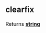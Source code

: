 <!-- Generated by documentation.js. Update this documentation by updating the source code. -->

## clearfix

Returns **[string][1]** 

[1]: https://developer.mozilla.org/docs/Web/JavaScript/Reference/Global_Objects/String
